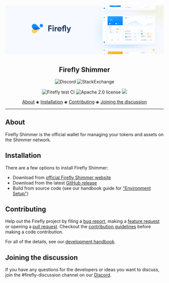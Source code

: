 <h1 align="center">
  <br>
  <a href=""><img src="header.png"></a>
</h1>

<h2 align="center">Firefly Shimmer</h2>

<p align="center">
  <a href="https://discord.iota.org/" style="text-decoration:none;"><img src="https://img.shields.io/badge/Discord-9cf.svg?logo=discord" alt="Discord"></a>
  <a href="https://iota.stackexchange.com/" style="text-decoration:none;"><img src="https://img.shields.io/badge/StackExchange-9cf.svg?logo=stackexchange" alt="StackExchange"></a>
</p>

<p align="center">
  <a href="https://github.com/iotaledger/firefly/actions/workflows/ci.test.yml" style="text-decoration:none;"><img src="https://github.com/iotaledger/firefly/actions/workflows/ci.test.yml/badge.svg?branch=stardust-develop&event=push" alt="Firefly test CI"></a>
  <a href="https://github.com/iotaledger/firefly/blob/stardust-develop/LICENSE" style="text-decoration:none;"><img src="https://img.shields.io/badge/License-Apache%202.0-green.svg" alt="Apache 2.0 license"></a>
  <a href="https://app.fossa.com/projects/git%2Bgithub.com%2Fiotaledger%2Ffirefly?ref=badge_shield" alt="FOSSA Status"><img src="https://app.fossa.com/api/projects/git%2Bgithub.com%2Fiotaledger%2Ffirefly.svg?type=shield"/></a>
</p>

<p align="center">
  <a href="#about">About</a> ◈
  <a href="#installation">Installation</a> ◈
  <a href="#getting-started">Contributing</a> ◈
  <a href="#joining-the-discussion">Joining the discussion</a> 
</p>

---

## About

Firefly Shimmer is the official wallet for managing your tokens and assets on the Shimmer network.

## Installation

There are a few options to install Firefly Shimmer:

-   Download from [official Firefly Shimmer website](https://firefly.iota.org)
-   Download from the latest [GitHub release](https://github.com/iotaledger/firefly/releases/tag/desktop-2.0.0)
-   Build from source code (see our handbook guide for ["Environment Setup"](https://iotaledger.github.io/firefly/guides/environment-setup/))

## Contributing

Help out the Firefly project by filing a [bug report](https://github.com/iotaledger/firefly/issues/new?assignees=&labels=bug&template=bug_report.yml), making a [feature request](https://github.com/iotaledger/firefly/issues/new?assignees=&labels=feat&template=feature_request.md) or opening a [pull request](https://github.com/iotaledger/firefly/pulls/).
Checkout the [contribution guidelines](https://github.com/iotaledger/firefly/blob/stardust-develop/.github/CONTRIBUTING.md) before making a code contribution.

For all of the details, see our [development handbook](https://iotaledger.github.io/firefly/).

## Joining the discussion

If you have any questions for the developers or ideas you want to discuss, join the #firefly-discussion channel on our [Discord](https://discord.iota.org/).
